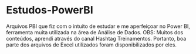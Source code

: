 # Estudos-PowerBI
Arquivos PBI que fiz com o intuito de estudar e me aperfeiçoar no Power BI, ferramenta muita utilizada na área de Análise de Dados.
OBS: Muitos dos conteúdos, aprendi através do canal Hashtag Treinamentos. Portanto, boa parte dos arquivos de Excel utilizados foram disponibilizados por eles.
